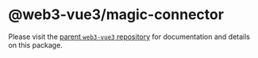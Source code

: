 # @web3-vue3/magic-connector

Please visit the [parent `web3-vue3` repository](https://github.com/yuntaoBai/web3-vue) for documentation and details on this package.
